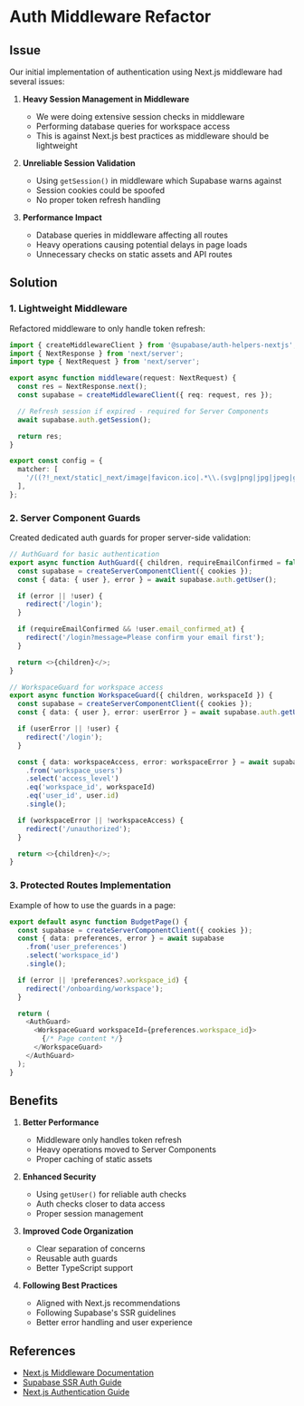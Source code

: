 # Auth Middleware Refactor

## Issue

Our initial implementation of authentication using Next.js middleware had several issues:

1. **Heavy Session Management in Middleware**
   - We were doing extensive session checks in middleware
   - Performing database queries for workspace access
   - This is against Next.js best practices as middleware should be lightweight

2. **Unreliable Session Validation**
   - Using `getSession()` in middleware which Supabase warns against
   - Session cookies could be spoofed
   - No proper token refresh handling

3. **Performance Impact**
   - Database queries in middleware affecting all routes
   - Heavy operations causing potential delays in page loads
   - Unnecessary checks on static assets and API routes

## Solution

### 1. Lightweight Middleware

Refactored middleware to only handle token refresh:

```typescript
import { createMiddlewareClient } from '@supabase/auth-helpers-nextjs';
import { NextResponse } from 'next/server';
import type { NextRequest } from 'next/server';

export async function middleware(request: NextRequest) {
  const res = NextResponse.next();
  const supabase = createMiddlewareClient({ req: request, res });

  // Refresh session if expired - required for Server Components
  await supabase.auth.getSession();

  return res;
}

export const config = {
  matcher: [
    '/((?!_next/static|_next/image|favicon.ico|.*\\.(svg|png|jpg|jpeg|gif|webp)$).*)',
  ],
};
```

### 2. Server Component Guards

Created dedicated auth guards for proper server-side validation:

```typescript
// AuthGuard for basic authentication
export async function AuthGuard({ children, requireEmailConfirmed = false }) {
  const supabase = createServerComponentClient({ cookies });
  const { data: { user }, error } = await supabase.auth.getUser();

  if (error || !user) {
    redirect('/login');
  }

  if (requireEmailConfirmed && !user.email_confirmed_at) {
    redirect('/login?message=Please confirm your email first');
  }

  return <>{children}</>;
}

// WorkspaceGuard for workspace access
export async function WorkspaceGuard({ children, workspaceId }) {
  const supabase = createServerComponentClient({ cookies });
  const { data: { user }, error: userError } = await supabase.auth.getUser();

  if (userError || !user) {
    redirect('/login');
  }

  const { data: workspaceAccess, error: workspaceError } = await supabase
    .from('workspace_users')
    .select('access_level')
    .eq('workspace_id', workspaceId)
    .eq('user_id', user.id)
    .single();

  if (workspaceError || !workspaceAccess) {
    redirect('/unauthorized');
  }

  return <>{children}</>;
}
```

### 3. Protected Routes Implementation

Example of how to use the guards in a page:

```typescript
export default async function BudgetPage() {
  const supabase = createServerComponentClient({ cookies });
  const { data: preferences, error } = await supabase
    .from('user_preferences')
    .select('workspace_id')
    .single();

  if (error || !preferences?.workspace_id) {
    redirect('/onboarding/workspace');
  }

  return (
    <AuthGuard>
      <WorkspaceGuard workspaceId={preferences.workspace_id}>
        {/* Page content */}
      </WorkspaceGuard>
    </AuthGuard>
  );
}
```

## Benefits

1. **Better Performance**
   - Middleware only handles token refresh
   - Heavy operations moved to Server Components
   - Proper caching of static assets

2. **Enhanced Security**
   - Using `getUser()` for reliable auth checks
   - Auth checks closer to data access
   - Proper session management

3. **Improved Code Organization**
   - Clear separation of concerns
   - Reusable auth guards
   - Better TypeScript support

4. **Following Best Practices**
   - Aligned with Next.js recommendations
   - Following Supabase's SSR guidelines
   - Better error handling and user experience

## References

- [Next.js Middleware Documentation](https://nextjs.org/docs/app/building-your-application/routing/middleware)
- [Supabase SSR Auth Guide](https://supabase.com/docs/guides/auth/server-side/nextjs)
- [Next.js Authentication Guide](https://nextjs.org/docs/app/guides/authentication) 